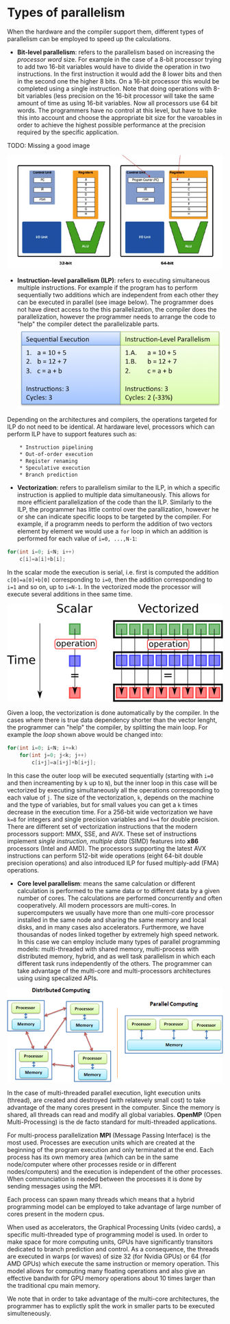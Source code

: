 # Types of parallelism

When the hardware and the compiler support them, different types of parallelism can be employed to speed up the calculations. 

* **Bit-level parallelism**: refers to the parallelism based on increasing the _processor word_ size. For example in the case of a 8-bit processor trying to add two 16-bit variables would have to divide the operation in two instructions. In the first instruction it would add the 8 lower bits and then in the second one the higher 8 bits. On a 16-bit processor this would be completed using a single instruction. Note that doing operations with 8-bit variables (less precision on the 16-bit processor  will take the same amount of time as using 16-bit variables. 
Now all processors use 64 bit words. The programmers have no control at this level, but have to take this into account and choose the appropriate bit size for the varoables in order to achieve the highest possible performance at the precision required by the specific application. 

TODO: Missing a good image

![](images/32bit_vs_64bit.png)

* **Instruction-level parallelism (ILP)**: refers to executing simultaneous multiple instructions. For example if the program has to perform sequentially two additions which are independent from each other they can be executed in parallel (see image below). The programmer does not have direct access to the this parallelization, the compiler does the parallelization, however the programmer needs to arrange the code to "help" the compiler detect the parallelizable parts.
![Example of instruction level parallelism](images/ilp.png)
<!--- [![Instruction level parallelism](https://i.pinimg.com/originals/1f/a4/d7/1fa4d7bda58e84045b9456c391d2aa58.png)](https://i.pinimg.com/originals/1f/a4/d7/1fa4d7bda58e84045b9456c391d2aa58.png) --->
Depending on the architectures and compilers, the operations targeted for ILP do not need to be identical. At hardaware level, processors which can perform ILP have to support features such as:


        * Instruction pipelining
        * Out-of-order execution 
        * Register renaming 
        * Speculative execution 
        * Branch prediction 


* **Vectorization**: refers to parallelism similar to the ILP, in which a specific instruction is applied to multiple data simultaneously. This allows for more efficient parallelization of the code than the ILP. Similarly to the ILP, the programmer has little control over the parallization, however he or she can indicate specific loops to be targeted by the compiler. 
For example, if a programm needs to perform the addition of two vectors element by element we would use a `for` loop in which an addition is performed for each value of `i=0, ...,N-1`:
```C
for(int i=0; i<N; i++)
    c[i]=a[i]+b[i];
```
In the scalar mode the  execution is serial, i.e. first is computed the addition `c[0]=a[0]+b[0]` corresponding to `i=0`, then the addition corresponding to `i=1` and so on, up to `i=N-1`. In the vectorized mode the processor will execute several additions in thee same time. 

![Vectorization](images/vectorization.png)

Given a loop, the vectorization is done automatically by the compiler. In the cases where there is true data dependency shorter than the vector lenght, the programmer can "help" the compiler, by splitting the main loop. For example the _loop_ shown above would be changed into:
```C
for(int i=0; i<N; i+=k)
    for(int j=0; j<k; j++)
        c[i+j]=a[i+j]+b[i+j];
```
In this case the outer loop will be executed sequentially (starting with `i=0` and then increamenting by `k` up to `N`), but the inner loop in this case will be vectorized by executing simultaneously all the operations corresponding to each value of `j`.  The size of the vectorization, `k`, depends on the machine and the type of variables, but for small values you can get a `k` times decrease in the execution time. For a 256-bit wide vectorization we have  `k=8` for integers and single precision variables and `k=4` for double precision. There are different set of vectorization instructions that the modern processors support: MMX, SSE, and AVX. These set of instructions implement _single instruction, multiple data_  (SIMD) features into **x86** processors (Intel and AMD). The processors supporting the latest AVX instructions can perform 512-bit wide operations (eight 64-bit double precision operations) and also introduced ILP for fused multiply-add (FMA) operations. 

* **Core level parallelism**: means the same calculation or different calculation is performed to the same data or to different data by a given number of cores. The calculations are performed concurrently and often cooperatively. 
All modern processors are multi-cores. In supercomputers we usually have more than one multi-core processor installed in the same node and sharing the same memory and local disks, and in many cases also accelerators. Furthermore, we have thousandas of nodes linked together by extremely high speed network. In this case  we can employ include many types of parallel programming models:  multi-threaded with shared memory, multi-process with distributed memory, hybrid,  and as well task parallelism in which each different task runs independently of the others.
The programmer can take advantage of the multi-core and multi-processors architectures using using specalized APIs.

![Multi-core and multi-processor parallel computing](images/distributed_vs_shared.png)
 
 In the case of multi-threaded parallel execution, light execution units (thread), are created and destroyed (with relatevely small cost) to take advantage of the many cores present in the computer.  Since the memory is shared, all threads can read and modify all global variables. **OpenMP** (Open Multi-Processing) is the de facto standard for multi-threaded applications. 
 
For multi-process parallelization  **MPI** (Message Passing Interface) is the most used. Processes are execution units  which are created at the beginning of the program execution and only terminated at the end. Each process has its own  memory area (which can be in the same node/computer where other processes reside  or in different nodes/computers) and the execution is independent of the other processes. When communciation is needed between the processes it is done by sending messages using the MPI. 

Each process can spawn many threads which means that a hybrid programming model can be employed to take advantage of large number of cores present in the modern cpus. 

When used as accelerators, the Graphical Processing Units (video cards), a specific multi-threaded type of programming model is used. In order to make space for more computing units, GPUs have significantly transitors dedicated to branch prediction and control. As a consequence, the threads are executed in warps (or waves) of size 32 (for Nvidia GPUs) or 64 (for AMD GPUs) which execute the same instruction or memory operation. This model allows for computing many floating operations and also give an effective bandwith for GPU memory operations about 10 times larger than the traditional cpu main memory. 

We note that in order to take advantage of the multi-core architectures, the programmer has to explictly split the work in smaller parts to be executed simulteneously. 
